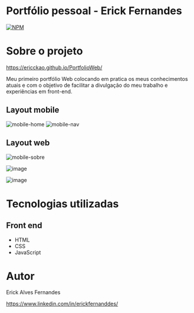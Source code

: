 # Portfólio pessoal - Erick Fernandes
[![NPM](https://img.shields.io/npm/l/react)](https://github.com/ericckao/PortfolioWeb/blob/main/LICENSE) 

# Sobre o projeto

https://ericckao.github.io/PortfolioWeb/

Meu primeiro portfólio Web colocando em pratica os meus conhecimentos atuais e com o objetivo de facilitar a divulgação do meu trabalho e experiências em front-end.

## Layout mobile

 ![mobile-home](https://user-images.githubusercontent.com/88864793/224434372-044612b2-0554-4d4f-b22d-1169211bcf11.png)  ![mobile-nav](https://user-images.githubusercontent.com/88864793/224434310-64a7d5e7-bf1d-434a-a546-ecefb9aeb14d.png)



## Layout web

![mobile-sobre](https://user-images.githubusercontent.com/88864793/224435505-0817b54a-46fd-4710-9e91-1f0e0cf5589f.png)

![image](https://user-images.githubusercontent.com/88864793/235689984-16e0c6b5-c8e3-4182-a422-b00ff42d1198.png)

![image](https://user-images.githubusercontent.com/88864793/235690292-9032eb71-854c-4a02-af68-718dd128cb33.png)


# Tecnologias utilizadas

## Front end
- HTML 
- CSS 
- JavaScript


# Autor

Erick Alves Fernandes

https://www.linkedin.com/in/erickfernanddes/
